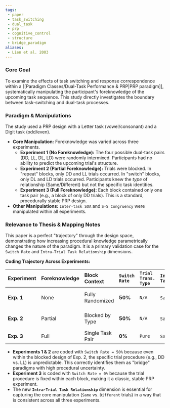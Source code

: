 ```yaml
---
tags:
 - paper
 - task_switching
 - dual_task
 - prp
 - cognitive_control
 - structure
 - bridge_paradigm
aliases:
 - Lien et al. 2003
---
```

### Core Goal
To examine the effects of task switching and response correspondence within a [[Paradigm Classes/Dual-Task Performance & PRP|PRP paradigm]], systematically manipulating the participant's foreknowledge of the upcoming task sequence. This study directly investigates the boundary between task-switching and dual-task processes.

### Paradigm & Manipulations
The study used a PRP design with a Letter task (vowel/consonant) and a Digit task (odd/even).
*   **Core Manipulation:** Foreknowledge was varied across three experiments.
    *   **Experiment 1 (No Foreknowledge):** The four possible dual-task pairs (DD, LL, DL, LD) were randomly intermixed. Participants had no ability to predict the upcoming trial's structure.
    *   **Experiment 2 (Partial Foreknowledge):** Trials were blocked. In "repeat" blocks, only DD and LL trials occurred. In "switch" blocks, only DL and LD trials occurred. Participants knew the *type* of relationship (Same/Different) but not the specific task identities.
    *   **Experiment 3 (Full Foreknowledge):** Each block contained only one task pair (e.g., a block of only DD trials). This is a standard, procedurally stable PRP design.
*   **Other Manipulations:** `Inter-task SOA` and `S-S Congruency` were manipulated within all experiments.

### Relevance to Thesis & Mapping Notes
This paper is a perfect "trajectory" through the design space, demonstrating how increasing procedural knowledge parametrically changes the nature of the paradigm. It is a primary validation case for the `Switch Rate` and `Intra-Trial Task Relationship` dimensions.

**Coding Trajectory Across Experiments:**

| Experiment | Foreknowledge | Block Context | `Switch Rate` | `Trial Trans. Type` | `Intra-Trial Task Rel.` | Paradigm Type |
| :--- | :--- | :--- | :--- | :--- | :--- | :--- |
| **Exp. 1** | None | Fully Randomized | **50%** | `N/A` | `Same`/`Different` | Procedurally Variable PRP |
| **Exp. 2** | Partial | Blocked by Type | **50%** | `N/A` | `Same`/`Different` | Procedurally Variable PRP |
| **Exp. 3** | Full | Single Task Pair | **0%** | `Pure` | `Same`/`Different` | Standard PRP |

*   **Experiments 1 & 2** are coded with `Switch Rate = 50%` because even within the blocked design of Exp. 2, the specific trial procedure (e.g., DD vs. LL) is unpredictable. This correctly identifies them as "bridge" paradigms with high procedural uncertainty.
*   **Experiment 3** is coded with `Switch Rate = 0%` because the trial procedure is fixed within each block, making it a classic, stable PRP experiment.
*   The new **`Intra-Trial Task Relationship`** dimension is essential for capturing the core manipulation (`Same` vs. `Different` trials) in a way that is consistent across all three experiments.